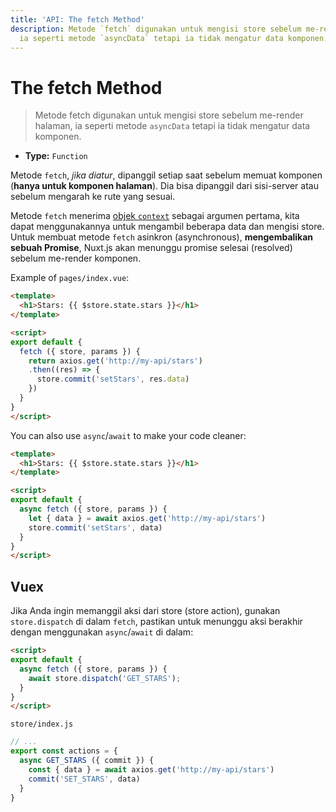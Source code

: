 ```yaml
---
title: 'API: The fetch Method'
description: Metode `fetch` digunakan untuk mengisi store sebelum me-render halaman,
  ia seperti metode `asyncData` tetapi ia tidak mengatur data komponen.
---
```


# The fetch Method

> Metode fetch digunakan untuk mengisi store sebelum me-render halaman, ia seperti metode `asyncData` tetapi ia tidak mengatur data komponen.

- **Type:** `Function`

Metode `fetch`, *jika diatur*, dipanggil setiap saat sebelum memuat komponen (**hanya untuk komponen halaman**). Dia bisa dipanggil dari sisi-server atau sebelum mengarah ke rute yang sesuai.

Metode `fetch` menerima [objek `context`](/api/context) sebagai argumen pertama, kita dapat menggunakannya untuk mengambil beberapa data dan mengisi store. Untuk membuat metode `fetch` asinkron (asynchronous), **mengembalikan sebuah Promise**, Nuxt.js akan menunggu promise selesai (resolved) sebelum me-render komponen.

Example of `pages/index.vue`:

```html
<template>
  <h1>Stars: {{ $store.state.stars }}</h1>
</template>

<script>
export default {
  fetch ({ store, params }) {
    return axios.get('http://my-api/stars')
    .then((res) => {
      store.commit('setStars', res.data)
    })
  }
}
</script>
```

You can also use `async`/`await` to make your code cleaner:

```html
<template>
  <h1>Stars: {{ $store.state.stars }}</h1>
</template>

<script>
export default {
  async fetch ({ store, params }) {
    let { data } = await axios.get('http://my-api/stars')
    store.commit('setStars', data)
  }
}
</script>
```

## Vuex

Jika Anda ingin memanggil aksi dari store (store action), gunakan `store.dispatch` di dalam `fetch`, pastikan untuk menunggu aksi berakhir dengan menggunakan `async`/`await` di dalam:

```html
<script>
export default {
  async fetch ({ store, params }) {
    await store.dispatch('GET_STARS');
  }
}
</script>
```

`store/index.js`

```js
// ...
export const actions = {
  async GET_STARS ({ commit }) {
    const { data } = await axios.get('http://my-api/stars')
    commit('SET_STARS', data)
  }
}
```
